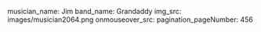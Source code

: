musician_name: Jim
band_name: Grandaddy
img_src: images/musician2064.png
onmouseover_src: 
pagination_pageNumber: 456